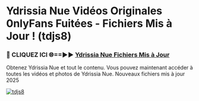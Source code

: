 # Ydrissia Nue Vidéos Originales 0nlyFans Fuitées - Fichiers Mis à Jour ! (tdjs8)

<h3>🔴 CLIQUEZ ICI 🌐==►► <a href="https://tinyurl.com/2pmr4ezf" rel="nofollow">Ydrissia Nue Fichiers Mis à Jour</a></h3>

Obtenez Ydrissia Nue et tout le contenu. Vous pouvez maintenant accéder à toutes les vidéos et photos de Ydrissia Nue. Nouveaux fichiers mis à jour 2025

[![tdjs8](https://i.imgur.com/6SNvagu.gif)](https://tinyurl.com/2pmr4ezf)
